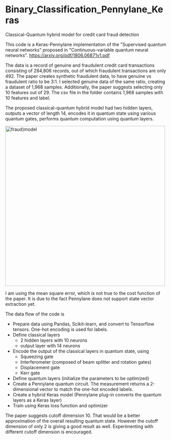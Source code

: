 # Binary_Classification_Pennylane_Keras
Classical-Quantum hybrid model for credit card fraud detection

This code is a Keras-Pennylane implementation of the "Supervised quantum neural networks" proposed in "Continuous-variable quantum neural networks". https://arxiv.org/pdf/1806.06871v1.pdf

The data is a record of genuine and fraudulent credit card transactions consisting of 284,806 records, out of which fraudulent transactions are only 492. The paper creates synthetic fraudulent data, to have genuine vs fraudulent ratio to be 3:1. I selected genuine data of the same ratio, creating a dataset of 1,968 samples. Additionally, the paper suggests selecting only 10 features out of 29. The csv file in the folder contains 1,968 samples with 10 features and label.

The proposed classical-quantum hybrid model had two hidden layers, outputs a vector of length 14, encodes it in quantum state using various quantum gates, performs quantum computation using quantum layers. 

<img width="500" alt="fraud)model" src="https://user-images.githubusercontent.com/22792633/135196338-48f08a90-64c0-47f4-b72c-e460f7c7c06f.png">

I am using the mean square error, which is not true to the cost function of the paper. It is due to the fact Pennylane does not support state vector extraction yet.

The data flow of the code is
- Prepare data using Pandas, Scikit-learn, and convert to Tensorflow tensors. One-hot encoding is used for labels.
- Define classical layers 
  - 2 hidden layers with 10 neurons
  - output layer with 14 neurons
- Encode the output of the classical layers in quantum state, using
  - Squeezing gate
  - Interferometer (composed of beam splitter and rotation gates)
  - Displacement gate
  - Kerr gate
- Define quantum layers (initialize the parameters to be optimized)
- Create a Pennylane quantum circuit. The measurement returns a 2-dimensional vector to match the one-hot encoded labels.
- Create a hybrid Keras model (Pennylane plug-in converts the quantum layers as a Keras layer)
- Train using Keras loss function and optimizer

The paper suggests cutoff dimension 10. That would be a better approximation of the overall resulting quantum state. However the cutoff dimension of only 2 is giving a good result as well. Experimenting with different cutoff dimension is encouraged.
